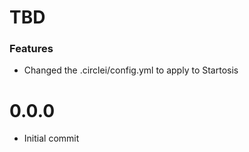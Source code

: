 # TBD

### Features
- Changed the .circlei/config.yml to apply to Startosis

# 0.0.0
* Initial commit
